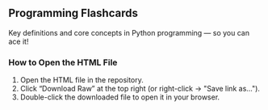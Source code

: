 ## Programming Flashcards

Key definitions and core concepts in Python programming — so you can ace it!

### How to Open the HTML File

1. Open the HTML file in the repository.
2. Click “Download Raw” at the top right (or right-click → "Save link as...").
3. Double-click the downloaded file to open it in your browser.
